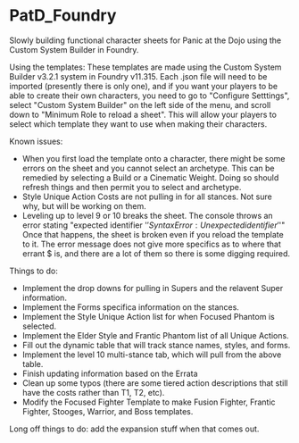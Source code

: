 # PatD_Foundry
Slowly building functional character sheets for Panic at the Dojo using the Custom System Builder in Foundry.

Using the templates:
These templates are made using the Custom System Builder v3.2.1 system in Foundry v11.315. Each .json file will need to be imported (presently there is only one), and if you want your players to be able to create their own characters, you need to go to "Configure Setttings", select "Custom System Builder" on the left side of the menu, and scroll down to "Minimum Role to reload a sheet". This will allow your players to select which template they want to use when making their characters.

Known issues:
- When you first load the template onto a character, there might be some errors on the sheet and you cannot select an archetype. This can be remedied by selecting a Build or a Cinematic Weight. Doing so should refresh things and then permit you to select and archetype.
- Style Unique Action Costs are not pulling in for all stances. Not sure why, but will be working on them.
- Leveling up to level 9 or 10 breaks the sheet. The console throws an error stating "expected identifier '$' SyntaxError: Unexpected identifier '$'" Once that happens, the sheet is broken even if you reload the template to it. The error message does not give more specifics as to where that errant $ is, and there are a lot of them so there is some digging required.

Things to do:
- Implement the drop downs for pulling in Supers and the relavent Super information.
- Implement the Forms specifica information on the stances.
- Implement the Style Unique Action list for when Focused Phantom is selected.
- Implement the Elder Style and Frantic Phantom list of all Unique Actions.
- Fill out the dynamic table that will track stance names, styles, and forms.
- Implement the level 10 multi-stance tab, which will pull from the above table.
- Finish updating information based on the Errata
- Clean up some typos (there are some tiered action descriptions that still have the costs rather than T1, T2, etc).
- Modify the Focused Fighter Template to make Fusion Fighter, Frantic Fighter, Stooges, Warrior, and Boss templates.

Long off things to do: add the expansion stuff when that comes out.
